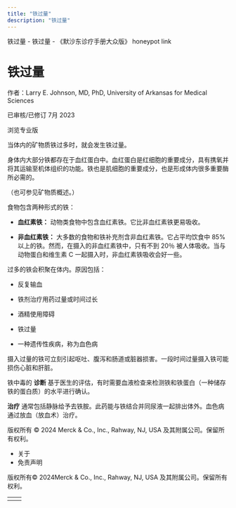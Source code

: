 ```yaml
---
title: "铁过量"
description: "铁过量"
---
```


﻿铁过量 \- 铁过量 \- 《默沙东诊疗手册大众版》 honeypot link

# 铁过量

作者：Larry E. Johnson, MD, PhD, University of Arkansas for Medical Sciences

已审核/已修订 7月 2023

浏览专业版

当体内的矿物质铁过多时，就会发生铁过量。

身体内大部分铁都存在于血红蛋白中。血红蛋白是红细胞的重要成分，具有携氧并将其运输至机体组织的功能。铁也是肌细胞的重要成分，也是形成体内很多重要酶所必需的。

（也可参见矿物质概述。）

食物包含两种形式的铁：

- **血红素铁：** 动物类食物中包含血红素铁。它比非血红素铁更易吸收。

- **非血红素铁：** 大多数的食物和铁补充剂含非血红素铁。它占平均饮食中 85% 以上的铁。然而，在摄入的非血红素铁中，只有不到 20％ 被人体吸收。当与动物蛋白和维生素 C 一起摄入时，非血红素铁吸收会好一些。


过多的铁会积聚在体内。原因包括：

- 反复输血

- 铁剂治疗用药过量或时间过长

- 酒精使用障碍

- 铁过量

- 一种遗传性疾病，称为血色病


摄入过量的铁可立刻引起呕吐、腹泻和肠道或脏器损害。一段时间过量摄入铁可能损伤心脏和肝脏。

铁中毒的 **诊断** 基于医生的评估，有时需要血液检查来检测铁和铁蛋白（一种储存铁的蛋白质）的水平进行确认。

**治疗** 通常包括静脉给予去铁胺。此药能与铁结合并同尿液一起排出体外。血色病通过放血（放血术）治疗。



版权所有 © 2024
Merck & Co., Inc., Rahway, NJ, USA 及其附属公司。保留所有权利。

- 关于
- 免责声明

版权所有© 2024Merck & Co., Inc., Rahway, NJ, USA 及其附属公司。保留所有权利。

|     |     |
| --- | --- |
|  |  |